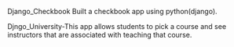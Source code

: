 Django_Checkbook
Built a checkbook app using python(django).


Djngo_University-This app allows  students to pick a course and see instructors that are associated with teaching that course.
